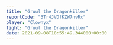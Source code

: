 ```yaml
---
title: "Gruul the Dragonkiller"
reportCode: "3Tr4JVDfKZW7nvRx"
player: "Clownyx"
fight: "Gruul the Dragonkiller"
date: 2021-09-08T18:55:49.344000+00:00
---
```

